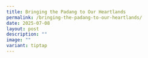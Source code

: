 ```yaml
---
title: Bringing the Padang to Our Heartlands
permalink: /bringing-the-padang-to-our-heartlands/
date: 2025-07-08
layout: post
description: ""
image: ""
variant: tiptap
---
```

